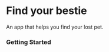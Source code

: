 # Find your bestie

An app that helps you find your lost pet.

### Getting Started

[comment]: <> (<img alt="drawing" src="C:\Users\lucia\OneDrive\Desktop\aplicatia\smart_list\assets\images\readme_welcome.jpeg" height="300"/>)

[comment]: <> (<img alt="drawing" src="C:\Users\lucia\OneDrive\Desktop\aplicatia\smart_list\assets\images\readme_harta.jpeg" height="300"/>)

[comment]: <> (<img alt="drawing" src="C:\Users\lucia\OneDrive\Desktop\aplicatia\smart_list\assets\images\readme_tinder.jpeg" height="300"/>)

[comment]: <> (<img alt="drawing" src="C:\Users\lucia\OneDrive\Desktop\aplicatia\smart_list\assets\images\readme_tinder_nu.jpeg" height="300"/>)

[comment]: <> (<video src='C:\Users\lucia\OneDrive\Desktop\aplicatia\smart_list\assets\video.mp4' height=300></video>)

[comment]: <> (<img alt="drawing" src="C:\Users\lucia\OneDrive\Desktop\aplicatia\smart_list\assets\images\readme_tinder_da.jpeg" height="300"/>)


